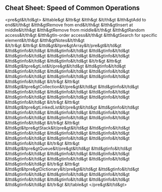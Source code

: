 ## Cheat Sheet: Speed of Common Operations
<pre&gt&lt/td&gt>
&lttable&gt
  &lttr&gt
    &ltth&gt &lt/th&gt
    &ltth&gtAdd to end&lt/th&gt
	&ltth&gtRemove from end&lt/th&gt
	&ltth&gtInsert at middle&lt/th&gt
	&ltth&gtRemove from middle&lt/th&gt
	&ltth&gtRandom access&lt/th&gt
	&ltth&gtIn-order access&lt/th&gt
	&ltth&gtSearch for specific element&lt/th&gt
	&ltth&gtNotes&lt/th&gt	
  &lt/tr&gt
  &lttr&gt
    &lttd&gt&ltpre&gtArray&lt/pre&gt&lt/td&gt
    &lttd&gtinfo&lt/td&gt
    &lttd&gtinfo&lt/td&gt
    &lttd&gtinfo&lt/td&gt
    &lttd&gtinfo&lt/td&gt
    &lttd&gtinfo&lt/td&gt
    &lttd&gtinfo&lt/td&gt
    &lttd&gtinfo&lt/td&gt
	&lttd&gtinfo&lt/td&gt
  &lt/tr&gt
  &lttr&gt
    &lttd&gt&ltpre&gtList<T>&lt/pre&gt&lt/td&gt
    &lttd&gtinfo&lt/td&gt
    &lttd&gtinfo&lt/td&gt
    &lttd&gtinfo&lt/td&gt
    &lttd&gtinfo&lt/td&gt
    &lttd&gtinfo&lt/td&gt
    &lttd&gtinfo&lt/td&gt
    &lttd&gtinfo&lt/td&gt
	&lttd&gtinfo&lt/td&gt
  &lt/tr&gt
  &lttr&gt
    &lttd&gt&ltpre&gtCollection<T>&lt/pre&gt&lt/td&gt
    &lttd&gtinfo&lt/td&gt
    &lttd&gtinfo&lt/td&gt
    &lttd&gtinfo&lt/td&gt
    &lttd&gtinfo&lt/td&gt
    &lttd&gtinfo&lt/td&gt
    &lttd&gtinfo&lt/td&gt
    &lttd&gtinfo&lt/td&gt
	&lttd&gtinfo&lt/td&gt
  &lt/tr&gt
    &lttr&gt
    &lttd&gt&ltpre&gtLinkedList<T>&lt/pre&gt&lt/td&gt
    &lttd&gtinfo&lt/td&gt
    &lttd&gtinfo&lt/td&gt
    &lttd&gtinfo&lt/td&gt
    &lttd&gtinfo&lt/td&gt
    &lttd&gtinfo&lt/td&gt
    &lttd&gtinfo&lt/td&gt
    &lttd&gtinfo&lt/td&gt
	&lttd&gtinfo&lt/td&gt
  &lt/tr&gt
    &lttr&gt
    &lttd&gt&ltpre&gtStack<T>&lt/pre&gt&lt/td&gt
    &lttd&gtinfo&lt/td&gt
    &lttd&gtinfo&lt/td&gt
    &lttd&gtinfo&lt/td&gt
    &lttd&gtinfo&lt/td&gt
    &lttd&gtinfo&lt/td&gt
    &lttd&gtinfo&lt/td&gt
    &lttd&gtinfo&lt/td&gt
	&lttd&gtinfo&lt/td&gt
  &lt/tr&gt
    &lttr&gt
    &lttd&gt&ltpre&gtQueue<T>&lt/pre&gt&lt/td&gt
    &lttd&gtinfo&lt/td&gt
    &lttd&gtinfo&lt/td&gt
    &lttd&gtinfo&lt/td&gt
    &lttd&gtinfo&lt/td&gt
    &lttd&gtinfo&lt/td&gt
    &lttd&gtinfo&lt/td&gt
    &lttd&gtinfo&lt/td&gt
	&lttd&gtinfo&lt/td&gt
  &lt/tr&gt
    &lttr&gt
    &lttd&gt&ltpre&gtDictionary<T>&lt/pre&gt&lt/td&gt
    &lttd&gtinfo&lt/td&gt
    &lttd&gtinfo&lt/td&gt
    &lttd&gtinfo&lt/td&gt
    &lttd&gtinfo&lt/td&gt
    &lttd&gtinfo&lt/td&gt
    &lttd&gtinfo&lt/td&gt
    &lttd&gtinfo&lt/td&gt
	&lttd&gtinfo&lt/td&gt
  &lt/tr&gt
&lt/table&gt
</pre&gt&lt/td&gt>